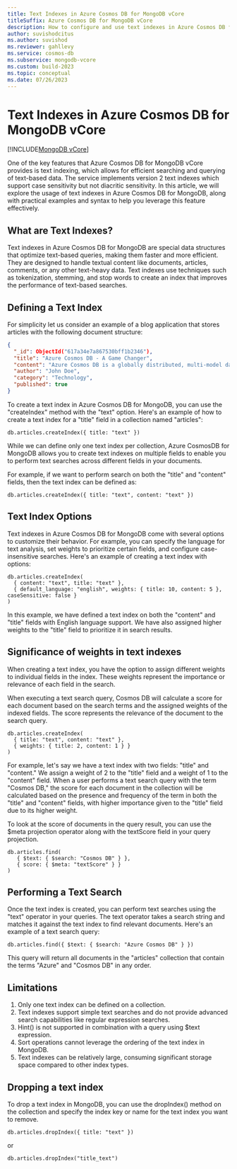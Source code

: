 ```yaml
---
title: Text Indexes in Azure Cosmos DB for MongoDB vCore
titleSuffix: Azure Cosmos DB for MongoDB vCore
description: How to configure and use text indexes in Azure Cosmos DB for MongoDB vCore
author: suvishodcitus
ms.author: suvishod
ms.reviewer: gahllevy
ms.service: cosmos-db
ms.subservice: mongodb-vcore
ms.custom: build-2023
ms.topic: conceptual
ms.date: 07/26/2023
---
```


# Text Indexes in Azure Cosmos DB for MongoDB vCore

[!INCLUDE[MongoDB vCore](../../includes/appliesto-mongodb-vcore.md)]

One of the key features that Azure Cosmos DB for MongoDB vCore provides is text indexing, which allows for efficient searching and querying of text-based data. The service implements version 2 text indexes which support case sensitivity but not diacritic sensitivity. In this article, we will explore the usage of text indexes in Azure Cosmos DB for MongoDB, along with practical examples and syntax to help you leverage this feature effectively.

## What are Text Indexes? 

Text indexes in Azure Cosmos DB for MongoDB are special data structures that optimize text-based queries, making them faster and more efficient. They are designed to handle textual content like documents, articles, comments, or any other text-heavy data. Text indexes use techniques such as tokenization, stemming, and stop words to create an index that improves the performance of text-based searches.

## Defining a Text Index

For simplicity let us consider an example of a blog application that stores articles with the following document structure:

```json
{
  "_id": ObjectId("617a34e7a867530bff1b2346"),
  "title": "Azure Cosmos DB - A Game Changer",
  "content": "Azure Cosmos DB is a globally distributed, multi-model database service.",
  "author": "John Doe",
  "category": "Technology",
  "published": true
}
```

To create a text index in Azure Cosmos DB for MongoDB, you can use the "createIndex" method with the "text" option. Here's an example of how to create a text index for a "title" field in a collection named "articles":

```
db.articles.createIndex({ title: "text" })
```

While we can define only one text index per collection, Azure CosmosDB for MongoDB allows you to create text indexes on multiple fields to enable you to perform text searches across different fields in your documents.

For example, if we want to perform search on both the "title" and "content" fields, then the text index can be defined as:

```
db.articles.createIndex({ title: "text", content: "text" })
```

## Text Index Options

Text indexes in Azure Cosmos DB for MongoDB come with several options to customize their behavior. For example, you can specify the language for text analysis, set weights to prioritize certain fields, and configure case-insensitive searches. Here's an example of creating a text index with options:

```
db.articles.createIndex(
  { content: "text", title: "text" },
  { default_language: "english", weights: { title: 10, content: 5 }, caseSensitive: false }
)
```
In this example, we have defined a text index on both the "content" and "title" fields with English language support. We have also assigned higher weights to the "title" field to prioritize it in search results.

## Significance of weights in text indexes

When creating a text index, you have the option to assign different weights to individual fields in the index. These weights represent the importance or relevance of each field in the search.

When executing a text search query, Cosmos DB will calculate a score for each document based on the search terms and the assigned weights of the indexed fields. The score represents the relevance of the document to the search query.


```
db.articles.createIndex(
  { title: "text", content: "text" },
  { weights: { title: 2, content: 1 } }
)
```

For example, let's say we have a text index with two fields: "title" and "content." We assign a weight of 2 to the "title" field and a weight of 1 to the "content" field. When a user performs a text search query with the term "Cosmos DB," the score for each document in the collection will be calculated based on the presence and frequency of the term in both the "title" and "content" fields, with higher importance given to the "title" field due to its higher weight.

To look at the score of documents in the query result, you can use the $meta projection operator along with the textScore field in your query projection.


```
db.articles.find(
   { $text: { $search: "Cosmos DB" } },
   { score: { $meta: "textScore" } }
)
```

## Performing a Text Search

Once the text index is created, you can perform text searches using the "text" operator in your queries. The text operator takes a search string and matches it against the text index to find relevant documents. Here's an example of a text search query:

```
db.articles.find({ $text: { $search: "Azure Cosmos DB" } })
```

This query will return all documents in the "articles" collection that contain the terms "Azure" and "Cosmos DB" in any order.

## Limitations

1. Only one text index can be defined on a collection.
3. Text indexes support simple text searches and do not provide advanced search capabilities like regular expression searches.
4. Hint() is not supported in combination with a query using $text expression.
5. Sort operations cannot leverage the ordering of the text index in MongoDB.
6. Text indexes can be relatively large, consuming significant storage space compared to other index types.



## Dropping a text index

To drop a text index in MongoDB, you can use the dropIndex() method on the collection and specify the index key or name for the text index you want to remove.

```
db.articles.dropIndex({ title: "text" })
```
or
```
db.articles.dropIndex("title_text")
```
